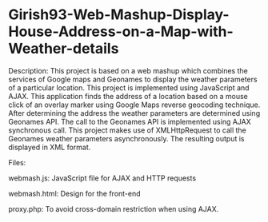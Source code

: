 # Girish93-Web-Mashup-Display-House-Address-on-a-Map-with-Weather-details

Description:
This project is based on a web mashup which combines the services of Google maps and Geonames to display the weather parameters of a particular location. This project is implemented using JavaScript and AJAX. This application finds the address of a location based on a mouse click of an overlay marker using Google Maps reverse geocoding technique. After determining the address the weather parameters are determined using Geonames API. The call to the Geonames API is implemented using AJAX synchronous call. This project makes use of XMLHttpRequest to call the Geonames weather parameters asynchronously. The resulting output is displayed in XML format.  

Files:

webmash.js: JavaScript file for AJAX and HTTP requests

webmash.html: Design for the front-end

proxy.php: To avoid cross-domain restriction when using AJAX.

